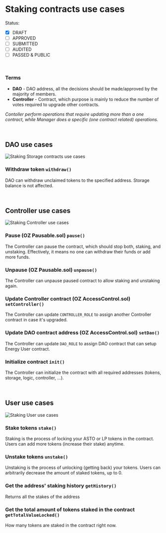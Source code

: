 # Staking contracts use cases

Status: <br>

- [x] DRAFT
- [ ] APPROVED
- [ ] SUBMITTED
- [ ] AUDITED
- [ ] PASSED & PUBLIC

<br>

### Terms

- **DAO** - DAO address, all the decisions should be made/approved by the majority of members.
- **Controller** - Contract, which purpose is mainly to reduce the number of votes required to upgrade other contracts.

_Contoller perform operations that require updating more than a one contract, while Manager does a specific (one contract related) operations._

<br>

## DAO use **cases**

![Staking Storage contracts use cases](assets/staking_manager.png)

### Withdraw token `withdraw()`

DAO can withdraw unclaimed tokens to the specified address. Storage balance is not affected.

<br>

## Controller use cases

![Staking Controller use cases](assets/staking_controller.png)

### Pause (OZ Pausable.sol) `pause()`

The Controller can pause the contract, which should stop both, staking, and unstaking. Effectively, it means no one can withdraw their funds or add more funds.

### Unpause (OZ Pausable.sol) `unpause()`

The Controller can unpause paused contract to allow staking and unstaking again.

### Update Controller contract (OZ AccessControl.sol) `setController()`

The Controller can update `CONTROLLER_ROLE` to assign another Controller contract in case it's upgraded.

### Update DAO contract address (OZ AccessControl.sol) `setDao()`

The Controller can update `DAO_ROLE` to assign DAO contract that can setup Energy User contract.

### Initialize contract `init()`

The Controller can initialize the contract with all required addresses (tokens, storage, logic, controller, ...).

<br>

## User use cases

![Staking User use cases](assets/staking_user.png)

### Stake tokens `stake()`

Staking is the process of locking your ASTO or LP tokens in the contract.
Users can add more tokens (increase their stake) anytime.

### Unstake tokens `unstake()`

Unstaking is the process of unlocking (getting back) your tokens.
Users can arbitrarily decrease the amount of staked tokens, up to 0.

### Get the address' staking history `getHistory()`

Returns all the stakes of the address

### Get the total amount of tokens staked in the contract `getTotalValueLocked()`

How many tokens are staked in the contract right now.

<br>
